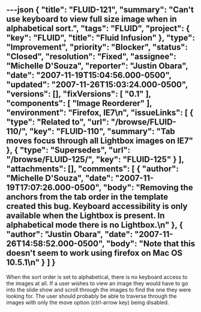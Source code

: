 ---json
{
  "title": "FLUID-121",
  "summary": "Can't use keyboard to view full size image when in alphabetical sort.",
  "tags": "FLUID",
  "project": {
    "key": "FLUID",
    "title": "Fluid Infusion"
  },
  "type": "Improvement",
  "priority": "Blocker",
  "status": "Closed",
  "resolution": "Fixed",
  "assignee": "Michelle D'Souza",
  "reporter": "Justin Obara",
  "date": "2007-11-19T15:04:56.000-0500",
  "updated": "2007-11-26T15:03:24.000-0500",
  "versions": [],
  "fixVersions": [
    "0.1"
  ],
  "components": [
    "Image Reorderer"
  ],
  "environment": "Firefox, IE7\n",
  "issueLinks": [
    {
      "type": "Related to",
      "url": "/browse/FLUID-110/",
      "key": "FLUID-110",
      "summary": "Tab moves focus through all Lightbox images on IE7"
    },
    {
      "type": "Supersedes",
      "url": "/browse/FLUID-125/",
      "key": "FLUID-125"
    }
  ],
  "attachments": [],
  "comments": [
    {
      "author": "Michelle D'Souza",
      "date": "2007-11-19T17:07:26.000-0500",
      "body": "Removing the anchors from the tab order in the template created this bug. Keyboard accessibility is only available when the Lightbox is present. In alphabetical mode there is no Lightbox.\n"
    },
    {
      "author": "Justin Obara",
      "date": "2007-11-26T14:58:52.000-0500",
      "body": "Note that this doesn't seem to work using firefox on Mac OS 10.5.1\n"
    }
  ]
}
---
When the sort order is set to alphabetical, there is no keyboard access to the images at all. If a user wishes to view an image they would have to go into the slide show and scroll through the images to find the one they were looking for. The user should probably be able to traverse through the images with only the move option (ctrl-arrow key) being disabled.&#x20;

        